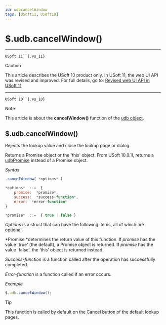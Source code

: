```yaml
---
id: udbcancelWindow
tags: [USoft11, USoft10]
---
```

# $.udb.cancelWindow()



----

`USoft 11``{.vs_11}`

> [!CAUTION]
> This article describes the USoft 10 product only.
> In USoft 11, the web UI API was revised and improved. For full details, go to:
> [Revised web UI API in USoft 11](/docs/Web_and_app_UIs/UDB_udb/Revised_web_UI_API_in_USoft_11.md)

----

`USoft 10``{.vs_10}`

> [!NOTE]
> This article is about the **cancelWindow()** function of the [udb object](/docs/Web_and_app_UIs/UDB_udb).

## **$.udb.cancelWindow()**

Rejects the lookup value and close the lookup page or dialog.

Returns a Promise object or the 'this' object. From USoft 10.0.1I, returns a [udbPromise](/docs/Web_and_app_UIs/JavaScript/Promises_for_asynchronous_Javascript.md) instead of a Promise object.

*Syntax*

```js
.cancelWindow( *options* )

*options*  ::=  {
    promise:  *promise*,
    success:  *success-function*,
    error:  *error-function*
}

*promise*  ::=  { true | false }
```

*Options* is a struct that can have the following items, all of which are optional.

*Promise *determines the return value of this function. If *promise* has the value 'true' (the default), a Promise object is returned. If *promise* has the value 'false', the ‘this’ object is returned instead.

*Success-function* is a function called after the operation has successfully completed.

*Error-function* is a function called if an error occurs.

*Example*

```js
$.udb.cancelWindow();
```

> [!TIP]
> This function is called by default on the Cancel button of the default lookup pages.